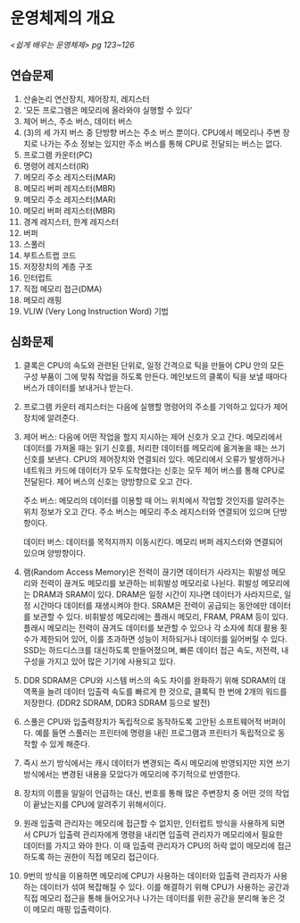 # 운영체제의 개요

*<쉽게 배우는 운영체제> pg 123~126*



## 연습문제

1. 산술논리 연산장치, 제어장치, 레지스터
2. '모든 프로그램은 메모리에 올라와야 실행할 수 있다'
3. 제어 버스, 주소 버스, 데이터 버스
4. (3)의 세 가지 버스 중 단방향 버스는 주소 버스 뿐이다. CPU에서 메모리나 주변 장치로 나가는 주소 정보는 있지만 주소 버스를 통해 CPU로 전달되는 버스는 없다.
5. 프로그램 카운터(PC)
6. 명령어 레지스터(IR)
7. 메모리 주소 레지스터(MAR)
8. 메모리 버퍼 레지스터(MBR)
9. 메모리 주소 레지스터(MAR)
10. 메모리 버퍼 레지스터(MBR)
11. 경계 레지스터, 한계 레지스터
12. 버퍼
13. 스풀러
14. 부트스트랩 코드
15. 저장장치의 계층 구조
16. 인터럽트
17. 직접 메모리 접근(DMA)
18. 메모리 래핑
19. VLIW (Very Long Instruction Word) 기법



## 심화문제

1. 클록은 CPU의 속도와 관련된 단위로, 일정 간격으로 틱을 만들어 CPU 안의 모든 구성 부품이 그에 맞춰 작업을 하도록 만든다. 메인보드의 클록이 틱을 보낼 때마다 버스가 데이터를 보내거나 받는다.

2. 프로그램 카운터 레지스터는 다음에 실행할 명령어의 주소를 기억하고 있다가 제어장치에 알려준다.

3. 제어 버스: 다음에 어떤 작업을 할지 지시하는 제어 신호가 오고 간다. 메모리에서 데이터를 가져올 때는 읽기 신호를, 처리한 데이터를 메모리에 옮겨놓을 때는 쓰기 신호를 보낸다. CPU의 제어장치와 연결되러 있다. 메모리에서 오류가 발생하거나 네트워크 카드에 데이터가 모두 도착했다는 신호는 모두 제어 버스를 통해 CPU로 전달된다. 제어 버스의 신호는 양방향으로 오고 간다.

   주소 버스: 메모리의 데이터를 이용할 때 어느 위치에서 작업할 것인지를 알려주는 위치 정보가 오고 간다. 주소 버스는 메모리 주소 레지스터와 연결되어 있으며 단방향이다.

   데이터 버스: 데이터를 목적지까지 이동시킨다. 메모리 버퍼 레지스터와 연결되어 있으며 양방향이다.

4. 램(Random Access Memory)은 전력이 끊기면 데이터가 사라지는 휘발성 메모리와 전력이 끊겨도 메모리를 보관하는 비휘발성 메모리로 나뉜다. 휘발성 메모리에는 DRAM과 SRAM이 있다. DRAM은 일정 시간이 지나면 데이터가 사라지므로, 일정 시간마다 데이터를 재생시켜야 한다. SRAM은 전력이 공급되는 동안에만 데이터를 보관할 수 있다.
   비휘발성 메모리에는 플래시 메모리, FRAM, PRAM 등이 있다. 플래시 메모리는 전력이 끊겨도 데이터를 보관할 수 있으나 각 소자에 최대 활용 횟수가 제한되어 있어, 이를 초과하면 성능이 저하되거나 데이터를 잃어버릴 수 있다. SSD는 하드디스크를 대신하도록 만들어졌으며, 빠른 데이터 접근 속도, 저전력, 내구성을 가지고 있어 많은 기기에 사용되고 있다.

5. DDR SDRAM은 CPU와 시스템 버스의 속도 차이를 완화하기 위해 SDRAM의 대역폭을 늘려 데이터 입출력 속도를 빠르게 한 것으로, 클록틱 한 번에 2개의 워드를 저장한다. (DDR2 SDRAM, DDR3 SDRAM 등으로 발전)

6. 스풀은 CPU와 입출력장치가 독립적으로 동작하도록 고안된 소프트웨어적 버퍼이다. 예를 들면 스풀러는 프린터에 명령을 내린 프로그램과 프린터가 독립적으로 동작할 수 있게 해준다.

7. 즉시 쓰기 방식에서는 캐시 데이터가 변경되는 즉시 메모리에 반영되지만 지연 쓰기 방식에서는 변경된 내용을 모았다가 메모리에 주기적으로 반영한다.

8. 장치의 이름을 일일이 언급하는 대신, 번호를 통해 많은 주변장치 중 어떤 것의 작업이 끝났는지를 CPU에 알려주기 위해서이다.

9. 원래 입출력 관리자는 메모리에 접근할 수 없지만, 인터럽트 방식을 사용하게 되면서 CPU가 입출력 관리자에게 명령을 내리면 입출력 관리자가 메모리에서 필요한 데이터를 가지고 와야 한다. 이 때 입출력 관리자가 CPU의 허락 없이 메모리에 접근하도록 하는 권한이 직접 메모리 접근이다.

10. 9번의 방식을 이용하면 메모리에 CPU가 사용하는 데이터와 입출력 관리자가 사용하는 데이터가 섞여 복잡해질 수 있다. 이를 해결하기 위해 CPU가 사용하는 공간과 직접 메모리 접근을 통해 들어오거나 나가는 데이터를 위한 공간을 분리해 놓은 것이 메모리 매핑 입출력이다.